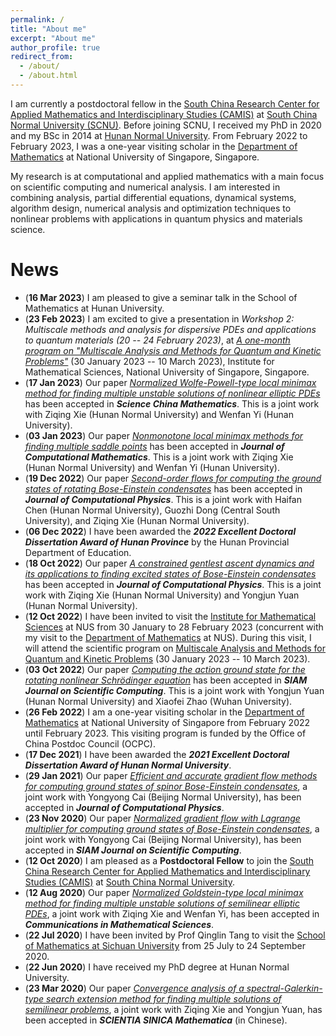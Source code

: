 ```yaml
---
permalink: /
title: "About me"
excerpt: "About me"
author_profile: true
redirect_from: 
  - /about/
  - /about.html
---
```



<!-- About Me -->
<!-- ====== -->

I am currently a postdoctoral fellow in the [South China Research Center for Applied Mathematics and Interdisciplinary Studies (CAMIS)](http://camis.scnu.edu.cn/) at [South China Normal University (SCNU)](https://www.scnu.edu.cn). Before joining SCNU, I received my PhD in 2020 and my BSc in 2014 at [Hunan Normal University](https://www.hunnu.edu.cn). From February 2022 to February 2023, I was a one-year visiting scholar in the [Department of Mathematics](https://www.math.nus.edu.sg) at National University of Singapore, Singapore.


My research is at computational and applied mathematics with a main focus on scientific computing and numerical analysis. I am interested in combining analysis, partial differential equations, dynamical systems, algorithm design, numerical analysis and optimization techniques to nonlinear problems with applications in quantum physics and materials science. 

<!-- My recent research topics include (i) finding multiple saddle points for nonconvex functionals involving nonlinear partial differential equations, and (ii) computing stationary states of Bose-Einstein condensates based on nonlinear Schrödinger/Gross-Pitaevskii equations.  -->


News
======
* (**16 Mar 2023**) I am pleased to give a seminar talk in the School of Mathematics at Hunan University.
* (**23 Feb 2023**) I am excited to give a presentation in _Workshop 2: Multiscale methods and analysis for dispersive PDEs and applications to quantum materials	(20 -- 24 February 2023)_, at [_A one-month program on "Multiscale Analysis and Methods for Quantum and Kinetic Problems"_](https://ims.nus.edu.sg/events/qkp2023/) (30 January 2023 -- 10 March 2023), Institute for Mathematical Sciences, National University of Singapore, Singapore.
* (**17 Jan 2023**) Our paper [_Normalized Wolfe-Powell-type local minimax method for finding multiple unstable solutions of nonlinear elliptic PDEs_](http://arxiv.org/abs/2108.05102) has been accepted in _**Science China Mathematics**_. This is a joint work with Ziqing Xie (Hunan Normal University) and Wenfan Yi (Hunan University).
* (**03 Jan 2023**) Our paper [_Nonmonotone local minimax methods for finding multiple saddle points_](http://arxiv.org/abs/2109.01865) has been accepted in _**Journal of Computational Mathematics**_. This is a joint work with Ziqing Xie (Hunan Normal University) and Wenfan Yi (Hunan University).
* (**19 Dec 2022**) Our paper [_Second-order flows for computing the ground states of rotating Bose-Einstein condensates_](https://doi.org/10.1016/j.jcp.2022.111872) has been accepted in _**Journal of Computational Physics**_. This is a joint work with Haifan Chen (Hunan Normal University), Guozhi Dong (Central South University), and Ziqing Xie (Hunan Normal University).
* (**06 Dec 2022**) I have been awarded the _**2022 Excellent Doctoral Dissertation Award of Hunan Province**_ by the Hunan Provincial Department of Education.
* (**18 Oct 2022**) Our paper [_A constrained gentlest ascent dynamics and its applications to finding excited states of Bose-Einstein condensates_](https://doi.org/10.1016/j.jcp.2022.111719) has been accepted in _**Journal of Computational Physics**_. This is a joint work with Ziqing Xie (Hunan Normal University) and Yongjun Yuan (Hunan Normal University).
* (**12 Oct 2022**) I have been invited to visit the [Institute for Mathematical Sciences](https://ims.nus.edu.sg) at NUS from 30 January to 28 February 2023 (concurrent with my visit to the [Department of Mathematics](https://www.math.nus.edu.sg) at NUS). During this visit, I will attend the scientific program on [Multiscale Analysis and Methods for Quantum and Kinetic Problems](https://ims.nus.edu.sg/events/qkp2023/) (30 January 2023 -- 10 March 2023).
* (**03 Oct 2022**) Our paper [_Computing the action ground state for the rotating nonlinear Schrödinger equation_](https://arxiv.org/abs/2203.06383) has been accepted in _**SIAM Journal on Scientific Computing**_. This is a joint work with Yongjun Yuan (Hunan Normal University) and Xiaofei Zhao (Wuhan University).
* (**26 Feb 2022**) I am a one-year visiting scholar in the [Department of Mathematics](https://www.math.nus.edu.sg) at National University of Singapore from February 2022 until February 2023. This visiting program is funded by the Office of China Postdoc Council (OCPC).
* (**17 Dec 2021**) I have been awarded the _**2021 Excellent Doctoral Dissertation Award of Hunan Normal University**_.
* (**29 Jan 2021**) Our paper [_Efficient and accurate gradient flow methods for computing ground states of spinor Bose-Einstein condensates_](https://doi.org/10.1016/j.jcp.2021.110183), a joint work with Yongyong Cai (Beijing Normal University), has been accepted in _**Journal of Computational Physics**_.
* (**23 Nov 2020**) Our paper [_Normalized gradient flow with Lagrange multiplier for computing ground states of Bose-Einstein condensates_](https://doi.org/10.1137/20M1328002), a joint work with Yongyong Cai (Beijing Normal University), has been accepted in _**SIAM Journal on Scientific Computing**_.
* (**12 Oct 2020**) I am pleased as a **Postdoctoral Fellow** to join the [South China Research Center for Applied Mathematics and Interdisciplinary Studies (CAMIS)](http://camis.scnu.edu.cn/) at [South China Normal University](https://www.scnu.edu.cn).
* (**12 Aug 2020**) Our paper [_Normalized Goldstein-type local minimax method for finding multiple unstable solutions of semilinear elliptic PDEs_](https://doi.org/10.4310/CMS.2021.v19.n1.a6), a joint work with Ziqing Xie and Wenfan Yi, has been accepted in _**Communications in Mathematical Sciences**_.
* (**22 Jul 2020**) I have been invited by Prof Qinglin Tang to visit the [School of Mathematics at Sichuan University](https://math.scu.edu.cn) from 25 July to 24 September 2020.
* (**22 Jun 2020**) I have received my PhD degree at Hunan Normal University.
* (**23 Mar 2020**) Our paper [_Convergence analysis of a spectral-Galerkin-type search extension method for finding multiple solutions of semilinear problems_](https://doi.org/10.1360/SCM-2019-0357), a joint work with Ziqing Xie and Yongjun Yuan, has been accepted in _**SCIENTIA SINICA Mathematica**_ (in Chinese).




<!-- Education -->
<!-- ====== -->
<!-- * **Ph.D.**, Computational Mathematics, [Hunan Normal University](https://www.hunnu.edu.cn), 2020 <br>  -->
<!--   (Advisor: Professor [Ziqing Xie](https://mc.hunnu.edu.cn/info/1665/4995.htm))  -->
<!-- * **B.Sc.**, Information and Computational Science, [Hunan Normal University](https://www.hunnu.edu.cn), 2014 -->


<!-- Employment -->
<!-- ====== -->
<!-- * **Visiting Scholar**, [Department of Mathematics, National University of Singapore](https://www.math.nus.edu.sg), February 2022 --- present (supported by the International Postdoctoral Exchange Fellowship Program of the Office of China Postdoc Council (OCPC)) -->
<!-- * **Postdoc**, [South China Research Center for Applied Mathematics and Interdisciplinary Studies (CAMIS)](http://camis.scnu.edu.cn/), South China Normal University, October 2020 --- present <br>  -->
<!--   (Mentor: Professor [Weizhu Bao](https://blog.nus.edu.sg/matbwz/)) -->


<!-- Research -->
<!-- ====== -->
<!-- * **Research Area**: Computational and Applied Mathematics, Scientific Computing, Numerical Methods for PDEs, Multiple Solutions of Nonlinear PDEs, Nonconvex Variational Problems, Nonlinear Dispersive PDEs, Bose-Einstein Condensation, Computational Quantum Physics -->
<!-- * [Publication List](https://matwliu.github.io/publications/) -->


<!-- Grants -->
<!-- ====== -->
<!-- * **Principal Investigator**. National Natural Science Foundation of China, No. 12101252, January 2022 --- December 2024 -->
<!-- * **Principal Investigator**. Guangdong Basic and Applied Basic Research Foundation, No. 2022A1515010351, January 2022 --- December 2024 -->

<!-- _The study on regularized numerical methods for nonlinear partial differential equations with singular term_ -->
<!-- _Mathematical theory and numerical methods for quantum droplets_ -->
<!-- * **Participant**. National Natural Science Foundation of China, No. 12171148, January 2022 --- December 2025 (PI: Ziqing Xie), _The study on two types of novel methods for solving multiple solutions of nonlinear PDEs and their applications_ -->
<!-- * **Participant**. National Natural Science Foundation of China, No. 11971007, January 2020 --- December 2023 (PI: Yongjun Yuan), _The study of efficient numerical methods to simulate ground states and dynamics of general spinor Bose-Einstein condensates_ -->



<!-- Awards -->
<!-- ====== -->
<!-- * ... -->
<!-- * Excellent Doctoral Dissertation Award of Hunan Province, 2022 -->
<!-- * International Postdoctoral Exchange Fellowship Program, 2021 -->
<!-- * National Scholarship for Graduate Students, 2015 -->
<!-- * First Prize in National College Student Mathematics Contest (Hunan Division), 2013 -->
<!-- * Second Prize in China Undergraduate Mathematical Contest in Modeling, 2012 -->


